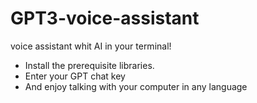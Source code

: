 # GPT3-voice-assistant
voice assistant whit AI in your terminal!

- Install the prerequisite libraries.
- Enter your GPT chat key
- And enjoy talking with your computer in any language
